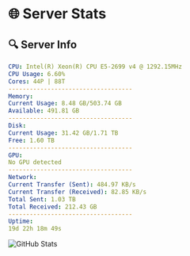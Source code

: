 # 🌐 Server Stats
## 🔍 Server Info
```yaml
CPU: Intel(R) Xeon(R) CPU E5-2699 v4 @ 1292.15MHz
CPU Usage: 6.60%
Cores: 44P | 88T
-----------------------------------
Memory:
Current Usage: 8.48 GB/503.74 GB
Available: 491.81 GB
-----------------------------------
Disk:
Current Usage: 31.42 GB/1.71 TB
Free: 1.60 TB
-----------------------------------
GPU:
No GPU detected
-----------------------------------
Network:
Current Transfer (Sent): 484.97 KB/s
Current Transfer (Received): 82.85 KB/s
Total Sent: 1.03 TB
Total Received: 212.43 GB
-----------------------------------
Uptime:
19d 22h 18m 49s
```
![GitHub Stats](https://img.shields.io/badge/Updated-2025-05-09_15:27:37-blue)